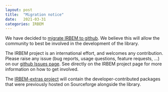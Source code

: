 ```yaml
---
layout: post
title:  "Migration notice"
date:   2021-03-31
categories: IRBEM
---
```


We have decided to [migrate IRBEM to github][github]. We believe this will
allow the community to best be involved in the development of the library.

The IRBEM project is an international effort, and welcomes any contribution.
Please raise any issue (bug reports, usage questions, feature requests, ...)
on our [github Issues page][issues]. See directly on the IRBEM project page
for more information on how to get involved.

The [IRBEM-extras project][extras] will contain the developer-contributed
packages that were previously hosted on Sourceforge alongside the library.

[github]: https://github.com/PRBEM/IRBEM
[issues]: https://github.com/PRBEM/IRBEM/issues
[extras]: https://github.com/PRBEM/IRBEM-extras
